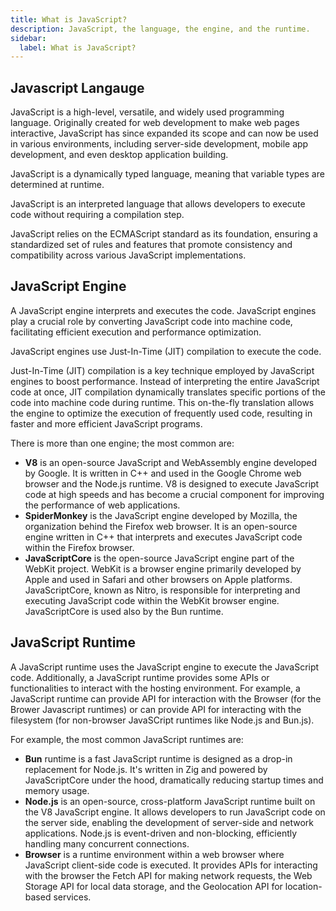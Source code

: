 ```yaml
---
title: What is JavaScript?
description: JavaScript, the language, the engine, and the runtime.
sidebar:
  label: What is JavaScript?
---
```


## Javascript Langauge

JavaScript is a high-level, versatile, and widely used programming language. Originally created for web development to make web pages interactive, JavaScript has since expanded its scope and can now be used in various environments, including server-side development, mobile app development, and even desktop application building.

JavaScript is a dynamically typed language, meaning that variable types are determined at runtime.

JavaScript is an interpreted language that allows developers to execute code without requiring a compilation step.

JavaScript relies on the ECMAScript standard as its foundation, ensuring a standardized set of rules and features that promote consistency and compatibility across various JavaScript implementations.

## JavaScript Engine

A JavaScript engine interprets and executes the code.
JavaScript engines play a crucial role by converting JavaScript code into machine code, facilitating efficient execution and performance optimization.

JavaScript engines use Just-In-Time (JIT) compilation to execute the code.

Just-In-Time (JIT) compilation is a key technique employed by JavaScript engines to boost performance. Instead of interpreting the entire JavaScript code at once, JIT compilation dynamically translates specific portions of the code into machine code during runtime. This on-the-fly translation allows the engine to optimize the execution of frequently used code, resulting in faster and more efficient JavaScript programs.

There is more than one engine; the most common are:

- **V8** is an open-source JavaScript and WebAssembly engine developed by Google. It is written in C++ and used in the Google Chrome web browser and the Node.js runtime. V8 is designed to execute JavaScript code at high speeds and has become a crucial component for improving the performance of web applications.
- **SpiderMonkey** is the JavaScript engine developed by Mozilla, the organization behind the Firefox web browser. It is an open-source engine written in C++ that interprets and executes JavaScript code within the Firefox browser.
- **JavaScriptCore** is the open-source JavaScript engine part of the WebKit project. WebKit is a browser engine primarily developed by Apple and used in Safari and other browsers on Apple platforms. JavaScriptCore, known as Nitro, is responsible for interpreting and executing JavaScript code within the WebKit browser engine. JavaScriptCore is used also by the Bun runtime.

## JavaScript Runtime

A JavaScript runtime uses the JavaScript engine to execute the JavaScript code. Additionally, a JavaScript runtime provides some APIs or functionalities to interact with the hosting environment. For example, a JavaScript runtime can provide API for interaction with the Browser (for the Brower Javascript runtimes) or can provide API for interacting with the filesystem (for non-browser JavaSCript runtimes like Node.js and Bun.js).

For example, the most common JavaScript runtimes are:

- **Bun** runtime is a fast JavaScript runtime is designed as a drop-in replacement for Node.js. It's written in Zig and powered by JavaScriptCore under the hood, dramatically reducing startup times and memory usage.
- **Node.js** is an open-source, cross-platform JavaScript runtime built on the V8 JavaScript engine. It allows developers to run JavaScript code on the server side, enabling the development of server-side and network applications. Node.js is event-driven and non-blocking, efficiently handling many concurrent connections.
- **Browser** is a runtime environment within a web browser where JavaScript client-side code is executed. It provides APIs for interacting with the browser the Fetch API for making network requests, the Web Storage API for local data storage, and the Geolocation API for location-based services.
